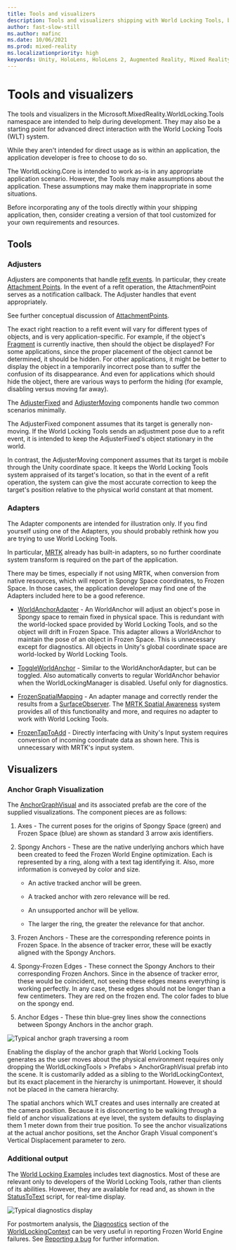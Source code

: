 ```yaml
---
title: Tools and visualizers
description: Tools and visualizers shipping with World Locking Tools, but not intended for shipping applications (debug and diagnostics).
author: fast-slow-still
ms.author: mafinc
ms.date: 10/06/2021
ms.prod: mixed-reality
ms.localizationpriority: high
keywords: Unity, HoloLens, HoloLens 2, Augmented Reality, Mixed Reality, ARCore, ARKit, development, MRTK
---
```


# Tools and visualizers

The tools and visualizers in the Microsoft.MixedReality.WorldLocking.Tools namespace are intended to help during development. They may also be a starting point for advanced direct interaction with the World Locking Tools (WLT) system.

While they aren't intended for direct usage as is within an application, the application developer is free to choose to do so.

The WorldLocking.Core is intended to work as-is in any appropriate application scenario. However, the Tools may make assumptions about the application. These assumptions may make them inappropriate in some situations.

Before incorporating any of the tools directly within your shipping application, then, consider creating a version of that tool customized for your own requirements and resources.

## Tools

### Adjusters

Adjusters are components that handle [refit events](../Concepts/Advanced/RefitOperations.md). In particular, they create [Attachment Points](xref:Microsoft.MixedReality.WorldLocking.Core.AttachmentPoint). In the event of a refit operation, the AttachmentPoint serves as a notification callback. The Adjuster handles that event appropriately.

See further conceptual discussion of [AttachmentPoints](../Concepts/Advanced/AttachmentPoints.md).

The exact right reaction to a refit event will vary for different types of objects, and is very application-specific. For example, if the object's [Fragment](../Concepts/Advanced/Fragments.md) is currently inactive, then should the object be displayed? For some applications, since the proper placement of the object cannot be determined, it should be hidden. For other applications, it might be better to display the object in a temporarily incorrect pose than to suffer the confusion of its disappearance. And even for applications which should hide the object, there are various ways to perform the hiding (for example, disabling versus moving far away).

The [AdjusterFixed](xref:Microsoft.MixedReality.WorldLocking.Tools.AdjusterFixed) and [AdjusterMoving](xref:Microsoft.MixedReality.WorldLocking.Tools.AdjusterMoving) components handle two common scenarios minimally.

The AdjusterFixed component assumes that its target is generally non-moving. If the World Locking Tools sends an adjustment pose due to a refit event, it is intended to keep the AdjusterFixed's object stationary in the world.

In contrast, the AdjusterMoving component assumes that its target is mobile through the Unity coordinate space. It keeps the World Locking Tools system appraised of its target's location, so that in the event of a refit operation, the system can give the most accurate correction to keep the target's position relative to the physical world constant at that moment.

### Adapters

The Adapter components are intended for illustration only. If you find yourself using one of the Adapters, you should probably rethink how you are trying to use World Locking Tools.

In particular, [MRTK](/windows/mixed-reality/mrtk-unity) already has built-in adapters, so no further coordinate system transform is required on the part of the application.

There may be times, especially if not using MRTK, when conversion from native resources, which will report in Spongy Space coordinates, to Frozen Space. In those cases, the application developer may find one of the Adapters included here to be a good reference.

* [WorldAnchorAdapter](xref:Microsoft.MixedReality.WorldLocking.Tools.WorldAnchorAdapter) - An WorldAnchor will adjust an object's pose in Spongy space to remain fixed in physical space. This is redundant with the world-locked space provided by World Locking Tools, and so the object will drift in Frozen Space. This adapter allows a WorldAnchor to maintain the pose of an object in Frozen Space. This is unnecessary except for diagnostics. All objects in Unity's global coordinate space are world-locked by World Locking Tools.

* [ToggleWorldAnchor](xref:Microsoft.MixedReality.WorldLocking.Tools.ToggleWorldAnchor) - Similar to the WorldAnchorAdapter, but can be toggled. Also automatically converts to regular WorldAnchor behavior when the WorldLockingManager is disabled. Useful only for diagnostics.

* [FrozenSpatialMapping](xref:Microsoft.MixedReality.WorldLocking.Tools.FrozenSpatialMapping) - An adapter manage and correctly render the results from a [SurfaceObserver](/windows/mixed-reality/spatial-mapping). The [MRTK Spatial Awareness](/windows/mixed-reality/mrtk-unity/features/spatial-awareness/spatial-awareness-getting-started) system provides all of this functionality and more, and requires no adapter to work with World Locking Tools.

* [FrozenTapToAdd](xref:Microsoft.MixedReality.WorldLocking.Tools.FrozenTapToAdd) - Directly interfacing with Unity's Input system requires conversion of incoming coordinate data as shown here. This is unnecessary with MRTK's input system.

## Visualizers

### Anchor Graph Visualization

The [AnchorGraphVisual](xref:Microsoft.MixedReality.WorldLocking.Tools.AnchorGraphVisual) and its associated prefab are the core of the supplied visualizations. The component pieces are as follows:

1. Axes - The current poses for the origins of Spongy Space (green) and Frozen Space (blue) are shown as standard 3 arrow axis identifiers.

2. Spongy Anchors - These are the native underlying anchors which have been created to feed the Frozen World Engine optimization. Each is represented by a ring, along with a text tag identifying it. Also, more information is conveyed by color and size.

    * An active tracked anchor will be green.
    * A tracked anchor with zero relevance will be red.
    * An unsupported anchor will be yellow.

    * The larger the ring, the greater the relevance for that anchor.

3. Frozen Anchors - These are the corresponding reference points in Frozen Space. In the absence of tracker error, these will be exactly aligned with the Spongy Anchors.

4. Spongy-Frozen Edges - These connect the Spongy Anchors to their corresponding Frozen Anchors. Since in the absence of tracker error, these would be coincident, not seeing these edges means everything is working perfectly. In any case, these edges should not be longer than a few centimeters. They are red on the frozen end. The color fades to blue on the spongy end.

5. Anchor Edges - These thin blue-grey lines show the connections between Spongy Anchors in the anchor graph.

![Typical anchor graph traversing a room](~/Images/Screens/AnchorGraph.jpg)

Enabling the display of the anchor graph that World Locking Tools generates as the user moves about the physical environment requires only dropping the WorldLockingTools > Prefabs > AnchorGraphVisual prefab into the scene. It is customarily added as a sibling to the WorldLockingContext, but its exact placement in the hierarchy is unimportant. However, it should not be placed in the camera hierarchy.

The spatial anchors which WLT creates and uses internally are created at the camera position. Because it is disconcerting to be walking through a field of anchor visualizations at eye level, the system defaults to displaying them 1 meter down from their true position. To see the anchor visualizations at the actual anchor positions, set the Anchor Graph Visual component's Vertical Displacement parameter to zero.

### Additional output

The [World Locking Examples](SampleApplications.md) includes text diagnostics. Most of these are relevant only to developers of the World Locking Tools, rather than clients of its abilities. However, they are available for read and, as shown in the [StatusToText](xref:Microsoft.MixedReality.WorldLocking.Tools.StatusToText) script, for real-time display.

![Typical diagnostics display](~/Images/Screens/DiagStats.jpg)

For postmortem analysis, the [Diagnostics](xref:Microsoft.MixedReality.WorldLocking.Core.Diagnostics) section of the [WorldLockingContext](xref:Microsoft.MixedReality.WorldLocking.Core.WorldLockingContext) can be very useful in reporting Frozen World Engine failures. See [Reporting a bug](Contributing.md#reporting-a-bug) for further information.
